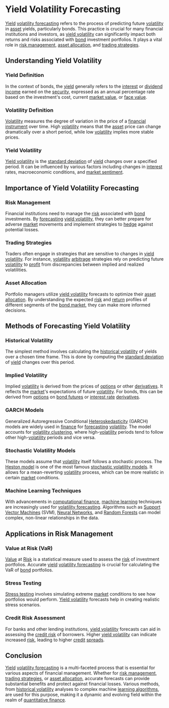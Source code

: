 # Yield Volatility Forecasting

[Yield](../y/yield.md) [volatility forecasting](../v/volatility_forecasting.md) refers to the process of predicting future [volatility](../v/volatility.md) in [asset](../a/asset.md) yields, particularly bonds. This practice is crucial for many financial institutions and investors, as [yield volatility](../y/yield_volatility.md) can significantly impact both returns and risks associated with [bond](../b/bond.md) investment portfolios. It plays a vital role in [risk management](../r/risk_management.md), [asset allocation](../a/asset_allocation.md), and [trading strategies](../t/trading_strategies.md). 

## Understanding Yield Volatility

### Yield Definition

In the context of bonds, the [yield](../y/yield.md) generally refers to the [interest](../i/interest.md) or [dividend](../d/dividend.md) [income](../i/income.md) earned on the [security](../s/security.md), expressed as an annual percentage rate based on the investment's cost, current [market value](../m/market_value.md), or [face value](../f/face_value.md).

### Volatility Definition

[Volatility](../v/volatility.md) measures the degree of variation in the price of a [financial instrument](../f/financial_instrument.md) over time. High [volatility](../v/volatility.md) means that the [asset](../a/asset.md) price can change dramatically over a short period, while low [volatility](../v/volatility.md) implies more stable prices.

### Yield Volatility

[Yield volatility](../y/yield_volatility.md) is the [standard deviation](../s/standard_deviation.md) of [yield](../y/yield.md) changes over a specified period. It can be influenced by various factors including changes in [interest](../i/interest.md) rates, macroeconomic conditions, and [market sentiment](../m/market_sentiment.md).

## Importance of Yield Volatility Forecasting

### Risk Management

Financial institutions need to manage the [risk](../r/risk.md) associated with [bond](../b/bond.md) investments. By [forecasting](../f/forecasting.md) [yield volatility](../y/yield_volatility.md), they can better prepare for adverse [market](../m/market.md) movements and implement strategies to [hedge](../h/hedge.md) against potential losses.

### Trading Strategies

Traders often engage in strategies that are sensitive to changes in [yield volatility](../y/yield_volatility.md). For instance, [volatility](../v/volatility.md) [arbitrage](../a/arbitrage.md) strategies rely on predicting future [volatility](../v/volatility.md) to [profit](../p/profit.md) from discrepancies between implied and realized volatilities.

### Asset Allocation

Portfolio managers utilize [yield volatility](../y/yield_volatility.md) forecasts to optimize their [asset allocation](../a/asset_allocation.md). By understanding the expected [risk](../r/risk.md) and [return](../r/return.md) profiles of different segments of the [bond market](../b/bond_market.md), they can make more informed decisions.

## Methods of Forecasting Yield Volatility

### Historical Volatility

The simplest method involves calculating the [historical volatility](../h/historical_volatility.md) of yields over a chosen time frame. This is done by computing the [standard deviation](../s/standard_deviation.md) of [yield](../y/yield.md) changes over this period.

### Implied Volatility

Implied [volatility](../v/volatility.md) is derived from the prices of [options](../o/options.md) or other [derivatives](../d/derivatives.md). It reflects the [market](../m/market.md)'s expectations of future [volatility](../v/volatility.md). For bonds, this can be derived from [options](../o/options.md) on [bond futures](../b/bond_futures.md) or [interest rate](../i/interest_rate.md) [derivatives](../d/derivatives.md).

### GARCH Models

Generalized Autoregressive Conditional [Heteroskedasticity](../h/heteroskedasticity.md) (GARCH) models are widely used in [finance](../f/finance.md) for [forecasting](../f/forecasting.md) [volatility](../v/volatility.md). The model accounts for [volatility clustering](../v/volatility_clustering.md), where high-[volatility](../v/volatility.md) periods tend to follow other high-[volatility](../v/volatility.md) periods and vice versa.

### Stochastic Volatility Models

These models assume that [volatility](../v/volatility.md) itself follows a stochastic process. The [Heston model](../h/heston_model.md) is one of the most famous [stochastic volatility models](../s/stochastic_volatility_models.md). It allows for a mean-reverting [volatility](../v/volatility.md) process, which can be more realistic in certain [market](../m/market.md) conditions.

### Machine Learning Techniques

With advancements in [computational finance](../c/computational_finance.md), [machine learning](../m/machine_learning.md) techniques are increasingly used for [volatility forecasting](../v/volatility_forecasting.md). Algorithms such as [Support Vector Machines](../s/support_vector_machines_in_trading.md) (SVM), [Neural Networks](../n/neural_networks_in_trading.md), and [Random Forests](../r/random_forests_in_trading.md) can model complex, non-linear relationships in the data.

## Applications in Risk Management

### Value at Risk (VaR)

[Value](../v/value.md) at [Risk](../r/risk.md) is a statistical measure used to assess the [risk](../r/risk.md) of investment portfolios. Accurate [yield](../y/yield.md) [volatility forecasting](../v/volatility_forecasting.md) is crucial for calculating the VaR of [bond](../b/bond.md) portfolios.

### Stress Testing

[Stress testing](../s/stress_testing_in_trading.md) involves simulating extreme [market](../m/market.md) conditions to see how portfolios would perform. [Yield volatility](../y/yield_volatility.md) forecasts help in creating realistic stress scenarios.

### Credit Risk Assessment

For banks and other lending institutions, [yield volatility](../y/yield_volatility.md) forecasts can aid in assessing the [credit risk](../c/credit_risk.md) of borrowers. Higher [yield volatility](../y/yield_volatility.md) can indicate increased [risk](../r/risk.md), leading to higher [credit](../c/credit.md) [spreads](../s/spreads.md).

## Conclusion

[Yield](../y/yield.md) [volatility forecasting](../v/volatility_forecasting.md) is a multi-faceted process that is essential for various aspects of financial management. Whether for [risk management](../r/risk_management.md), [trading strategies](../t/trading_strategies.md), or [asset allocation](../a/asset_allocation.md), accurate forecasts can provide substantial benefits and protect against financial losses. Various methods, from [historical volatility](../h/historical_volatility.md) analyses to complex machine [learning algorithms](../l/learning_algorithms_in_trading.md), are used for this purpose, making it a dynamic and evolving field within the realm of [quantitative finance](../q/quantitative_finance.md).